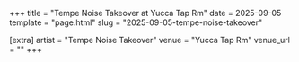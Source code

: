 +++
title = "Tempe Noise Takeover at Yucca Tap Rm"
date = 2025-09-05
template = "page.html"
slug = "2025-09-05-tempe-noise-takeover"

[extra]
artist = "Tempe Noise Takeover"
venue = "Yucca Tap Rm"
venue_url = ""
+++
